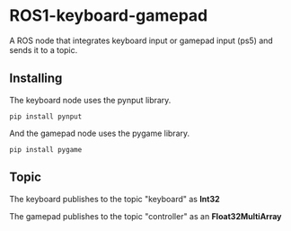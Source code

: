 # ROS1-keyboard-gamepad
A ROS node that integrates keyboard input or gamepad input (ps5) and sends it to a topic. 
## Installing 
The keyboard node uses the pynput library.  
```
pip install pynput
```
And the gamepad node uses the pygame library. 
```
pip install pygame
```
## Topic 
The keyboard publishes to the topic "keyboard" as __Int32__

The gamepad publishes to the topic "controller" as an __Float32MultiArray__